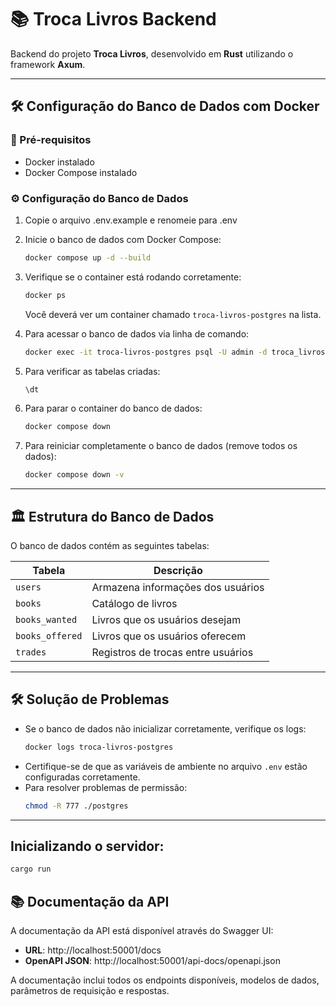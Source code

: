 # 📚 Troca Livros Backend

Backend do projeto **Troca Livros**, desenvolvido em **Rust** utilizando o framework **Axum**.


---

## 🛠 Configuração do Banco de Dados com Docker

### 📌 Pré-requisitos
- Docker instalado
- Docker Compose instalado

### ⚙️ Configuração do Banco de Dados
1. Copie o arquivo .env.example e renomeie para .env
2. Inicie o banco de dados com Docker Compose:
   ```sh
   docker compose up -d --build
   ```
3. Verifique se o container está rodando corretamente:
   ```sh
   docker ps
   ```
   Você deverá ver um container chamado `troca-livros-postgres` na lista.

4. Para acessar o banco de dados via linha de comando:
   ```sh
   docker exec -it troca-livros-postgres psql -U admin -d troca_livros
   ```

5. Para verificar as tabelas criadas:
   ```sql
   \dt
   ```

6. Para parar o container do banco de dados:
   ```sh
   docker compose down
   ```

7. Para reiniciar completamente o banco de dados (remove todos os dados):
   ```sh
   docker compose down -v
   ```

---

## 🏛 Estrutura do Banco de Dados
O banco de dados contém as seguintes tabelas:

| Tabela          | Descrição                              |
|----------------|--------------------------------------|
| `users`        | Armazena informações dos usuários    |
| `books`        | Catálogo de livros                   |
| `books_wanted` | Livros que os usuários desejam       |
| `books_offered`| Livros que os usuários oferecem      |
| `trades`       | Registros de trocas entre usuários   |

---

## 🛠 Solução de Problemas

- Se o banco de dados não inicializar corretamente, verifique os logs:
  ```sh
  docker logs troca-livros-postgres
  ```
- Certifique-se de que as variáveis de ambiente no arquivo `.env` estão configuradas corretamente.
- Para resolver problemas de permissão:
  ```sh
  chmod -R 777 ./postgres
  ```

---

## Inicializando o servidor:
```bash
cargo run
```

## 📚 Documentação da API

A documentação da API está disponível através do Swagger UI:

- **URL**: http://localhost:50001/docs
- **OpenAPI JSON**: http://localhost:50001/api-docs/openapi.json

A documentação inclui todos os endpoints disponíveis, modelos de dados, parâmetros de requisição e respostas.